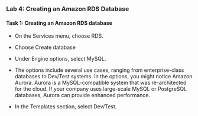 ### Lab 4: Creating an Amazon RDS Database
####    Task 1: Creating an Amazon RDS database
+   On the Services  menu, choose RDS.

+   Choose Create database

+   Under Engine options, select  MySQL.

+   The options include several use cases, ranging from enterprise-class databases to Dev/Test systems. In the options, you might notice Amazon Aurora. Aurora is a MySQL-compatible system that was re-architected for the cloud. If your company uses large-scale MySQL or PostgreSQL databases, Aurora can provide enhanced performance.

+   In the Templates section, select  Dev/Test.